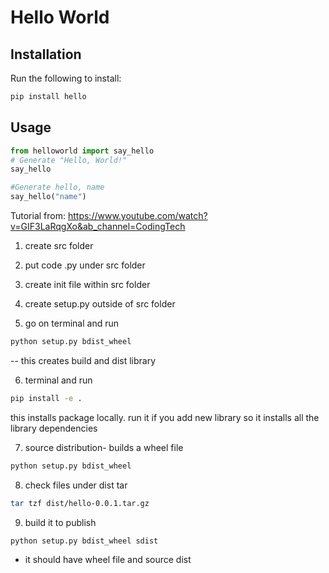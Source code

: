 
# Hello World


## Installation
Run the following to install:
```python
pip install hello
```

## Usage

```python
from helloworld import say_hello
# Generate "Hello, World!"
say_hello

#Generate hello, name
say_hello("name")
```

Tutorial from: https://www.youtube.com/watch?v=GIF3LaRqgXo&ab_channel=CodingTech

1. create src folder
2. put code .py under src folder
3. create init file within src folder

4. create setup.py outside of src folder

5. go on terminal and run
```python
python setup.py bdist_wheel
```
 -- this creates build and dist library

6. terminal and run 
```bash
pip install -e .
```
this installs package locally.
run it if you add new library so it installs all the library dependencies

7. source distribution- builds a wheel file
```bash
python setup.py bdist_wheel
```
8. check files under dist tar
```bash
tar tzf dist/hello-0.0.1.tar.gz
```

9. build it to publish
```bash
python setup.py bdist_wheel sdist
```
- it should have wheel file and source dist
